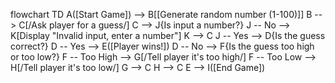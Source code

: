 flowchart TD
    A([Start Game]) --> B[[Generate random number (1-100)]]
    B --> C[/Ask player for a guess/]
    C --> J{Is input a number?}
    J -- No --> K[Display "Invalid input, enter a number"]
    K --> C
    J -- Yes --> D{Is the guess correct?}
    D -- Yes --> E([Player wins!])
    D -- No --> F{Is the guess too high or too low?}
    F -- Too High --> G[/Tell player it's too high/]
    F -- Too Low --> H[/Tell player it's too low/]
    G --> C
    H --> C
    E --> I([End Game])
